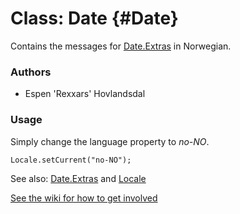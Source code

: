 Class: Date {#Date}
=====================================

Contains the messages for [Date.Extras][] in Norwegian.

### Authors

* Espen 'Rexxars' Hovlandsdal

### Usage

Simply change the language property to *no-NO*.

	Locale.setCurrent("no-NO");

See also: [Date.Extras][] and [Locale][]

[See the wiki for how to get involved](http://wiki.github.com/mootools/mootools-more)

[Locale]: /more/Locale/Locale 
[Date.Extras]: /more/Types/Date.Extras
